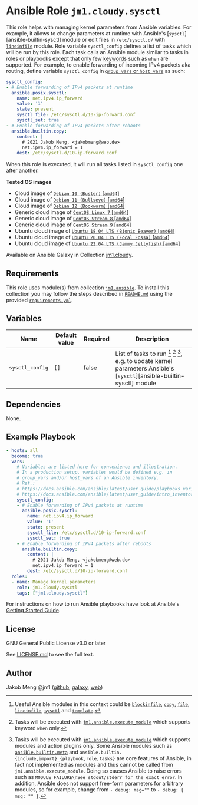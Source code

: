 # Ansible Role `jm1.cloudy.sysctl`

This role helps with managing kernel parameters from Ansible variables. For example, it allows to change parameters at
runtime with Ansible's [`sysctl`][ansible-builtin-sysctl] module or edit files in `/etc/sysctl.d/` with [`lineinfile`][
ansible-builtin-lineinfile] module. Role variable `sysctl_config` defines a list of tasks which will be run by this role.
Each task calls an Ansible module similar to tasks in roles or playbooks except that only few [keywords][
playbooks-keywords] such as `when` are supported. For example, to enable forwarding of incoming IPv4 packets aka
routing, define variable `sysctl_config` in [`group_vars` or `host_vars`][ansible-inventory] as such:

```yml
sysctl_config:
- # Enable forwarding of IPv4 packets at runtime
  ansible.posix.sysctl:
    name: net.ipv4.ip_forward
    value: '1'
    state: present
    sysctl_file: /etc/sysctl.d/10-ip-forward.conf
    sysctl_set: true
- # Enable forwarding of IPv4 packets after reboots
  ansible.builtin.copy:
    content: |
      # 2021 Jakob Meng, <jakobmeng@web.de>
      net.ipv4.ip_forward = 1
    dest: /etc/sysctl.d/10-ip-forward.conf
```

When this role is executed, it will run all tasks listed in `sysctl_config` one after another.

[ansible-inventory]: https://docs.ansible.com/ansible/latest/user_guide/intro_inventory.html
[playbooks-keywords]: https://docs.ansible.com/ansible/latest/reference_appendices/playbooks_keywords.html

**Tested OS images**
- Cloud image of [`Debian 10 (Buster)` \[`amd64`\]](https://cdimage.debian.org/cdimage/openstack/current/)
- Cloud image of [`Debian 11 (Bullseye)` \[`amd64`\]](https://cdimage.debian.org/images/cloud/bullseye/latest/)
- Cloud image of [`Debian 12 (Bookworm)` \[`amd64`\]](https://cdimage.debian.org/images/cloud/bookworm/)
- Generic cloud image of [`CentOS Linux 7` \[`amd64`\]](https://cloud.centos.org/centos/7/images/)
- Generic cloud image of [`CentOS Stream 8` \[`amd64`\]](https://cloud.centos.org/centos/8-stream/x86_64/images/)
- Generic cloud image of [`CentOS Stream 9` \[`amd64`\]](https://cloud.centos.org/centos/9-stream/x86_64/images/)
- Ubuntu cloud image of [`Ubuntu 18.04 LTS (Bionic Beaver)` \[`amd64`\]](https://cloud-images.ubuntu.com/bionic/current/)
- Ubuntu cloud image of [`Ubuntu 20.04 LTS (Focal Fossa)` \[`amd64`\]](https://cloud-images.ubuntu.com/focal/)
- Ubuntu cloud image of [`Ubuntu 22.04 LTS (Jammy Jellyfish)` \[`amd64`\]](https://cloud-images.ubuntu.com/jammy/)

Available on Ansible Galaxy in Collection [jm1.cloudy](https://galaxy.ansible.com/jm1/cloudy).

## Requirements

This role uses module(s) from collection [`jm1.ansible`][galaxy-jm1-ansible]. To install this collection you may follow
the steps described in [`README.md`][jm1-cloudy-readme] using the provided [`requirements.yml`][
jm1-cloudy-requirements].

[galaxy-jm1-ansible]: https://galaxy.ansible.com/jm1/ansible
[jm1-cloudy-readme]: ../../README.md
[jm1-cloudy-requirements]: ../../requirements.yml

## Variables
| Name            | Default value | Required | Description |
| --------------- | ------------- | -------- | ----------- |
| `sysctl_config` | `[]`          | false    | List of tasks to run [^example-modules] [^supported-keywords] [^supported-modules], e.g. to update kernel parameters Ansible's [`sysctl`][ansible-builtin-sysctl] module |

[^supported-modules]: Tasks will be executed with [`jm1.ansible.execute_module`][jm1-ansible-execute-module] which
supports modules and action plugins only. Some Ansible modules such as [`ansible.builtin.meta`][ansible-builtin-meta]
and `ansible.builtin.{include,import}_{playbook,role,tasks}` are core features of Ansible, in fact not implemented as
modules and thus cannot be called from `jm1.ansible.execute_module`. Doing so causes Ansible to raise errors such as
`MODULE FAILURE\nSee stdout/stderr for the exact error`. In addition, Ansible does not support free-form parameters
for arbitrary modules, so for example, change from `- debug: msg=""` to `- debug: { msg: "" }`.

[^supported-keywords]: Tasks will be executed with [`jm1.ansible.execute_module`][jm1-ansible-execute-module] which
supports keyword `when` only.

[^example-modules]: Useful Ansible modules in this context could be [`blockinfile`][ansible-builtin-blockinfile],
[`copy`][ansible-builtin-copy], [`file`][ansible-builtin-file], [`lineinfile`][ansible-builtin-lineinfile], [`sysctl`][
ansible-posix-sysctl] and [`template`][ansible-builtin-template].

[ansible-builtin-blockinfile]: https://docs.ansible.com/ansible/latest/collections/ansible/builtin/blockinfile_module.html
[ansible-builtin-copy]: https://docs.ansible.com/ansible/latest/collections/ansible/builtin/copy_module.html
[ansible-builtin-file]: https://docs.ansible.com/ansible/latest/collections/ansible/builtin/file_module.html
[ansible-builtin-lineinfile]: https://docs.ansible.com/ansible/latest/collections/ansible/builtin/lineinfile_module.html
[ansible-builtin-meta]: https://docs.ansible.com/ansible/latest/collections/ansible/builtin/meta_module.html
[ansible-posix-sysctl]: https://docs.ansible.com/ansible/latest/collections/ansible/posix/sysctl_module.html
[ansible-builtin-template]: https://docs.ansible.com/ansible/latest/collections/ansible/builtin/template_module.html
[jm1-ansible-execute-module]: https://github.com/JM1/ansible-collection-jm1-ansible/blob/master/plugins/modules/execute_module.py

## Dependencies

None.

## Example Playbook

```yml
- hosts: all
  become: true
  vars:
    # Variables are listed here for convenience and illustration.
    # In a production setup, variables would be defined e.g. in
    # group_vars and/or host_vars of an Ansible inventory.
    # Ref.:
    # https://docs.ansible.com/ansible/latest/user_guide/playbooks_variables.html
    # https://docs.ansible.com/ansible/latest/user_guide/intro_inventory.html
    sysctl_config:
    - # Enable forwarding of IPv4 packets at runtime
      ansible.posix.sysctl:
        name: net.ipv4.ip_forward
        value: '1'
        state: present
        sysctl_file: /etc/sysctl.d/10-ip-forward.conf
        sysctl_set: true
    - # Enable forwarding of IPv4 packets after reboots
      ansible.builtin.copy:
        content: |
          # 2021 Jakob Meng, <jakobmeng@web.de>
          net.ipv4.ip_forward = 1
        dest: /etc/sysctl.d/10-ip-forward.conf
  roles:
  - name: Manage kernel parameters
    role: jm1.cloudy.sysctl
    tags: ["jm1.cloudy.sysctl"]
```

For instructions on how to run Ansible playbooks have look at Ansible's
[Getting Started Guide](https://docs.ansible.com/ansible/latest/network/getting_started/first_playbook.html).

## License

GNU General Public License v3.0 or later

See [LICENSE.md](../../LICENSE.md) to see the full text.

## Author

Jakob Meng
@jm1 ([github](https://github.com/jm1), [galaxy](https://galaxy.ansible.com/jm1), [web](http://www.jakobmeng.de))
